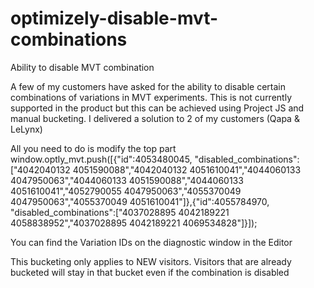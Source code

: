 # optimizely-disable-mvt-combinations
Ability to disable MVT combination 


A few of my customers have asked for the ability to disable certain combinations of variations in MVT experiments. This is not currently supported in the product but this can be achieved using Project JS and manual bucketing.
I delivered a solution to 2 of my customers (Qapa & LeLynx)

All you need to do is modify the top part
window.optly_mvt.push([{"id":4053480045, "disabled_combinations":["4042040132 4051590088","4042040132 4051610041","4044060133 4047950063","4044060133 4051590088","4044060133 4051610041","4052790055 4047950063","4055370049 4047950063","4055370049 4051610041"]},{"id":4055784970, "disabled_combinations":["4037028895 4042189221 4058838952","4037028895 4042189221 4069534828"]}]);

You can find the Variation IDs on the diagnostic window in the Editor

This bucketing only applies to NEW visitors. Visitors that are already bucketed will stay in that bucket even if the combination is disabled
